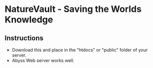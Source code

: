 # NatureVault - Saving the Worlds Knowledge

## Instructions

* Download this and place in the "htdocs" or "public" folder of your server.
* Abyss Web server works well.
